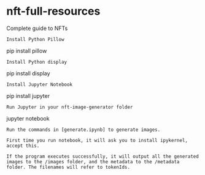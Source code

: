 # nft-full-resources
Complete guide to NFTs


    Install Python Pillow

pip install pillow

    Install Python display

pip install display

    Install Jupyter Notebook

pip install jupyter 

    Run Jupyter in your nft-image-generator folder

jupyter notebook

    Run the commands in [generate.ipynb] to generate images.

    First time you run notebook, it will ask you to install ipykernel, accept this.

    If the program executes successfully, it will output all the generated images to the /images folder, and the metadata to the /metadata folder. The filenames will refer to tokenIds.
